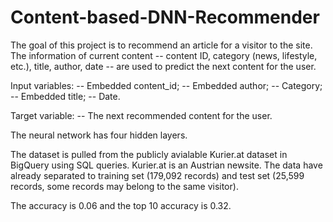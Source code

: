 # Content-based-DNN-Recommender

The goal of this project is to recommend an article for a visitor to the site. The information of current content -- content ID, category (news, lifestyle, etc.), title, author, date -- are used to predict the next content for the user. 

Input variables:
-- Embedded content_id;
-- Embedded author;
-- Category;
-- Embedded title;
-- Date.

Target variable:
-- The next recommended content for the user.

The neural network has four hidden layers.

The dataset is pulled from the publicly avialable Kurier.at dataset in BigQuery using SQL queries. Kurier.at is an Austrian newsite. The data have already separated to training set (179,092 records) and test set (25,599 records, some records may belong to the same visitor).

The accuracy is 0.06 and the top 10 accuracy is 0.32.
